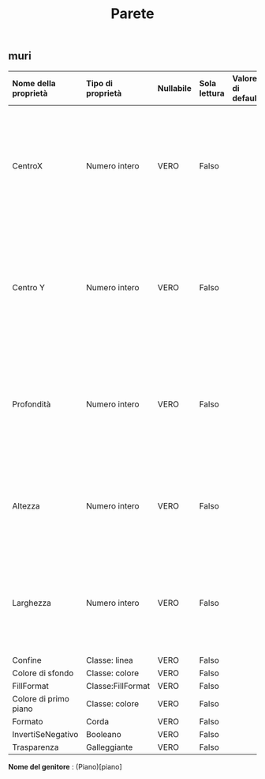 ﻿---
title: Parete
second_title: Aspose.Cells Cloud Documen
type: docs
url: /it/specification/model/walls/
description: "Aspose.Cells Specifica modello Cloud: Muri. Gestisci facilmente Excel e altri fogli di calcolo con funzionalità come apertura, generazione, modifica, divisione, unione, confronto e conversione"
weight: 50
---
## **muri**

 

| Nome della proprietà| Tipo di proprietà| Nullabile| Sola lettura| Valore di default| Descrizione|
|:- |:- |:- |:- |:- |:- |
| CentroX| Numero intero| VERO| Falso||Ottiene la coordinata x dell'angolo inferiore sinistro del centro del muro in unità di 1/4000 della larghezza del grafico dopo aver chiamato il metodo Chart.Calculate().|
| Centro Y| Numero intero| VERO| Falso|| Ottiene la coordinata y dell'angolo inferiore sinistro del centro del muro in unità di 1/4000 dell'altezza del grafico dopo aver chiamato il metodo Chart.Calculate().|
| Profondità| Numero intero| VERO| Falso|| Ottiene la profondità dalla parte anteriore a quella posteriore in unità di 1/4000 della larghezza del grafico dopo aver chiamato il metodo Chart.Calculate().|
| Altezza| Numero intero| VERO| Falso|| Ottiene l'altezza dall'alto verso il basso in unità di 1/4000 dell'altezza del grafico dopo aver chiamato il metodo Chart.Calculate().|
| Larghezza| Numero intero| VERO| Falso|| Ottiene la larghezza da sinistra a destra in unità di 1/4000 della larghezza del grafico dopo aver chiamato il metodo Chart.Calculate().|
| Confine| Classe: linea| VERO| Falso|||
| Colore di sfondo| Classe: colore| VERO| Falso|||
| FillFormat| Classe:FillFormat| VERO| Falso|||
| Colore di primo piano| Classe: colore| VERO| Falso|||
| Formato| Corda| VERO| Falso|||
| InvertiSeNegativo| Booleano| VERO| Falso|||
| Trasparenza| Galleggiante| VERO| Falso|||

**Nome del genitore** : (Piano)[piano]
